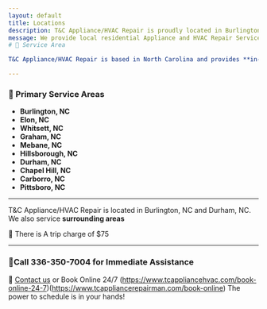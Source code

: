 ```yaml
---
layout: default
title: Locations
description: T&C Appliance/HVAC Repair is proudly located in Burlington, and Durham North Carolina.
message: We provide local residential Appliance and HVAC Repair Services in and around Burlington NC and Durham NC. 
# 📍 Service Area

T&C Appliance/HVAC Repair is based in North Carolina and provides **in-home HVAC and appliance repair** in the following locations:

---
```


### 🔹 Primary Service Areas
- **Burlington, NC**
- **Elon, NC**
- **Whitsett, NC**
- **Graham, NC**
- **Mebane, NC**
- **Hillsborough, NC**
- **Durham, NC**
- **Chapel Hill, NC**
- **Carborro, NC**
- **Pittsboro, NC**

---

T&C Appliance/HVAC Repair is located in Burlington, NC and Durham, NC. We also service **surrounding areas**

🧾 There is A trip charge of $75 

---

### 💬Call 336-350-7004 for Immediate Assistance

📧 [Contact us](mailto:tcappliancehvac@gmail.com) or Book Online 24/7 (https://www.tcappliancehvac.com/book-online-24-7)(https://www.tcappliancerepairman.com/book-online) The power to schedule is in your hands!
